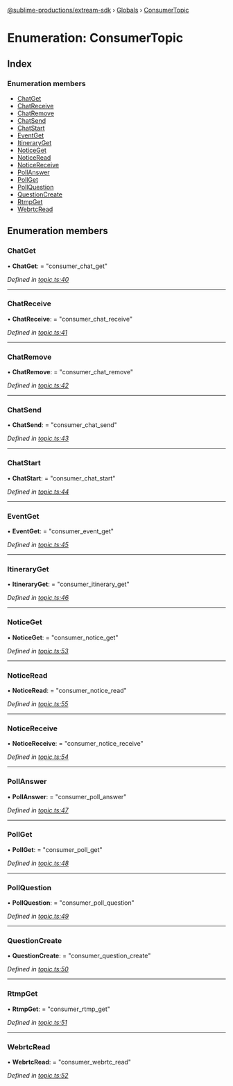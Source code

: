 [@sublime-productions/extream-sdk](../README.md) › [Globals](../globals.md) › [ConsumerTopic](consumertopic.md)

# Enumeration: ConsumerTopic

## Index

### Enumeration members

* [ChatGet](consumertopic.md#chatget)
* [ChatReceive](consumertopic.md#chatreceive)
* [ChatRemove](consumertopic.md#chatremove)
* [ChatSend](consumertopic.md#chatsend)
* [ChatStart](consumertopic.md#chatstart)
* [EventGet](consumertopic.md#eventget)
* [ItineraryGet](consumertopic.md#itineraryget)
* [NoticeGet](consumertopic.md#noticeget)
* [NoticeRead](consumertopic.md#noticeread)
* [NoticeReceive](consumertopic.md#noticereceive)
* [PollAnswer](consumertopic.md#pollanswer)
* [PollGet](consumertopic.md#pollget)
* [PollQuestion](consumertopic.md#pollquestion)
* [QuestionCreate](consumertopic.md#questioncreate)
* [RtmpGet](consumertopic.md#rtmpget)
* [WebrtcRead](consumertopic.md#webrtcread)

## Enumeration members

###  ChatGet

• **ChatGet**: = "consumer_chat_get"

*Defined in [topic.ts:40](https://github.com/Extream-SaaS/ex-sdk/blob/ca89c6b/src/topic.ts#L40)*

___

###  ChatReceive

• **ChatReceive**: = "consumer_chat_receive"

*Defined in [topic.ts:41](https://github.com/Extream-SaaS/ex-sdk/blob/ca89c6b/src/topic.ts#L41)*

___

###  ChatRemove

• **ChatRemove**: = "consumer_chat_remove"

*Defined in [topic.ts:42](https://github.com/Extream-SaaS/ex-sdk/blob/ca89c6b/src/topic.ts#L42)*

___

###  ChatSend

• **ChatSend**: = "consumer_chat_send"

*Defined in [topic.ts:43](https://github.com/Extream-SaaS/ex-sdk/blob/ca89c6b/src/topic.ts#L43)*

___

###  ChatStart

• **ChatStart**: = "consumer_chat_start"

*Defined in [topic.ts:44](https://github.com/Extream-SaaS/ex-sdk/blob/ca89c6b/src/topic.ts#L44)*

___

###  EventGet

• **EventGet**: = "consumer_event_get"

*Defined in [topic.ts:45](https://github.com/Extream-SaaS/ex-sdk/blob/ca89c6b/src/topic.ts#L45)*

___

###  ItineraryGet

• **ItineraryGet**: = "consumer_itinerary_get"

*Defined in [topic.ts:46](https://github.com/Extream-SaaS/ex-sdk/blob/ca89c6b/src/topic.ts#L46)*

___

###  NoticeGet

• **NoticeGet**: = "consumer_notice_get"

*Defined in [topic.ts:53](https://github.com/Extream-SaaS/ex-sdk/blob/ca89c6b/src/topic.ts#L53)*

___

###  NoticeRead

• **NoticeRead**: = "consumer_notice_read"

*Defined in [topic.ts:55](https://github.com/Extream-SaaS/ex-sdk/blob/ca89c6b/src/topic.ts#L55)*

___

###  NoticeReceive

• **NoticeReceive**: = "consumer_notice_receive"

*Defined in [topic.ts:54](https://github.com/Extream-SaaS/ex-sdk/blob/ca89c6b/src/topic.ts#L54)*

___

###  PollAnswer

• **PollAnswer**: = "consumer_poll_answer"

*Defined in [topic.ts:47](https://github.com/Extream-SaaS/ex-sdk/blob/ca89c6b/src/topic.ts#L47)*

___

###  PollGet

• **PollGet**: = "consumer_poll_get"

*Defined in [topic.ts:48](https://github.com/Extream-SaaS/ex-sdk/blob/ca89c6b/src/topic.ts#L48)*

___

###  PollQuestion

• **PollQuestion**: = "consumer_poll_question"

*Defined in [topic.ts:49](https://github.com/Extream-SaaS/ex-sdk/blob/ca89c6b/src/topic.ts#L49)*

___

###  QuestionCreate

• **QuestionCreate**: = "consumer_question_create"

*Defined in [topic.ts:50](https://github.com/Extream-SaaS/ex-sdk/blob/ca89c6b/src/topic.ts#L50)*

___

###  RtmpGet

• **RtmpGet**: = "consumer_rtmp_get"

*Defined in [topic.ts:51](https://github.com/Extream-SaaS/ex-sdk/blob/ca89c6b/src/topic.ts#L51)*

___

###  WebrtcRead

• **WebrtcRead**: = "consumer_webrtc_read"

*Defined in [topic.ts:52](https://github.com/Extream-SaaS/ex-sdk/blob/ca89c6b/src/topic.ts#L52)*
